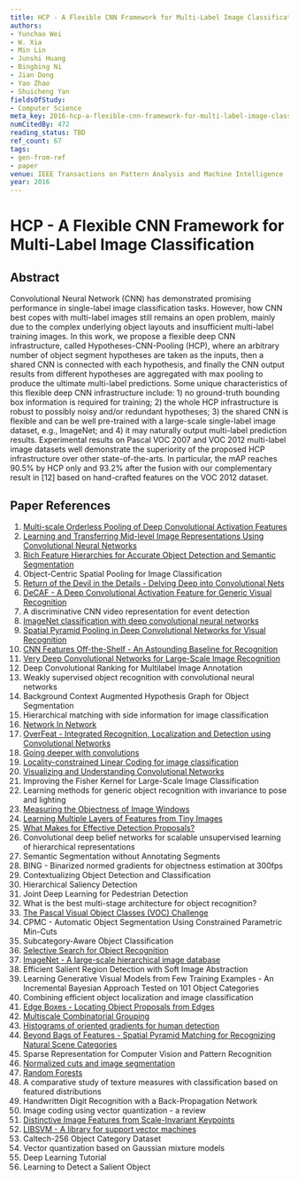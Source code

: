 ```yaml
---
title: HCP - A Flexible CNN Framework for Multi-Label Image Classification
authors:
- Yunchao Wei
- W. Xia
- Min Lin
- Junshi Huang
- Bingbing Ni
- Jian Dong
- Yao Zhao
- Shuicheng Yan
fieldsOfStudy:
- Computer Science
meta_key: 2016-hcp-a-flexible-cnn-framework-for-multi-label-image-classification
numCitedBy: 472
reading_status: TBD
ref_count: 67
tags:
- gen-from-ref
- paper
venue: IEEE Transactions on Pattern Analysis and Machine Intelligence
year: 2016
---
```


# HCP - A Flexible CNN Framework for Multi-Label Image Classification

## Abstract

Convolutional Neural Network (CNN) has demonstrated promising performance in single-label image classification tasks. However, how CNN best copes with multi-label images still remains an open problem, mainly due to the complex underlying object layouts and insufficient multi-label training images. In this work, we propose a flexible deep CNN infrastructure, called Hypotheses-CNN-Pooling (HCP), where an arbitrary number of object segment hypotheses are taken as the inputs, then a shared CNN is connected with each hypothesis, and finally the CNN output results from different hypotheses are aggregated with max pooling to produce the ultimate multi-label predictions. Some unique characteristics of this flexible deep CNN infrastructure include: 1) no ground-truth bounding box information is required for training; 2) the whole HCP infrastructure is robust to possibly noisy and/or redundant hypotheses; 3) the shared CNN is flexible and can be well pre-trained with a large-scale single-label image dataset, e.g., ImageNet; and 4) it may naturally output multi-label prediction results. Experimental results on Pascal VOC 2007 and VOC 2012 multi-label image datasets well demonstrate the superiority of the proposed HCP infrastructure over other state-of-the-arts. In particular, the mAP reaches 90.5% by HCP only and 93.2% after the fusion with our complementary result in [12] based on hand-crafted features on the VOC 2012 dataset.

## Paper References

1. [Multi-scale Orderless Pooling of Deep Convolutional Activation Features](2014-multi-scale-orderless-pooling-of-deep-convolutional-activation-features)
2. [Learning and Transferring Mid-level Image Representations Using Convolutional Neural Networks](2014-learning-and-transferring-mid-level-image-representations-using-convolutional-neural-networks)
3. [Rich Feature Hierarchies for Accurate Object Detection and Semantic Segmentation](2014-rich-feature-hierarchies-for-accurate-object-detection-and-semantic-segmentation)
4. Object-Centric Spatial Pooling for Image Classification
5. [Return of the Devil in the Details - Delving Deep into Convolutional Nets](2014-return-of-the-devil-in-the-details-delving-deep-into-convolutional-nets)
6. [DeCAF - A Deep Convolutional Activation Feature for Generic Visual Recognition](2014-decaf-a-deep-convolutional-activation-feature-for-generic-visual-recognition)
7. A discriminative CNN video representation for event detection
8. [ImageNet classification with deep convolutional neural networks](2012-imagenet-classification-with-deep-convolutional-neural-networks)
9. [Spatial Pyramid Pooling in Deep Convolutional Networks for Visual Recognition](2015-spatial-pyramid-pooling-in-deep-convolutional-networks-for-visual-recognition)
10. [CNN Features Off-the-Shelf - An Astounding Baseline for Recognition](2014-cnn-features-off-the-shelf-an-astounding-baseline-for-recognition)
11. [Very Deep Convolutional Networks for Large-Scale Image Recognition](2015-very-deep-convolutional-networks-for-large-scale-image-recognition)
12. Deep Convolutional Ranking for Multilabel Image Annotation
13. Weakly supervised object recognition with convolutional neural networks
14. Background Context Augmented Hypothesis Graph for Object Segmentation
15. Hierarchical matching with side information for image classification
16. [Network In Network](2014-network-in-network)
17. [OverFeat - Integrated Recognition, Localization and Detection using Convolutional Networks](2014-overfeat-integrated-recognition-localization-and-detection-using-convolutional-networks)
18. [Going deeper with convolutions](2015-going-deeper-with-convolutions)
19. [Locality-constrained Linear Coding for image classification](2010-locality-constrained-linear-coding-for-image-classification)
20. [Visualizing and Understanding Convolutional Networks](2014-visualizing-and-understanding-convolutional-networks)
21. Improving the Fisher Kernel for Large-Scale Image Classification
22. Learning methods for generic object recognition with invariance to pose and lighting
23. [Measuring the Objectness of Image Windows](2012-measuring-the-objectness-of-image-windows)
24. [Learning Multiple Layers of Features from Tiny Images](2009-learning-multiple-layers-of-features-from-tiny-images)
25. [What Makes for Effective Detection Proposals?](2016-what-makes-for-effective-detection-proposals)
26. Convolutional deep belief networks for scalable unsupervised learning of hierarchical representations
27. Semantic Segmentation without Annotating Segments
28. BING - Binarized normed gradients for objectness estimation at 300fps
29. Contextualizing Object Detection and Classification
30. Hierarchical Saliency Detection
31. Joint Deep Learning for Pedestrian Detection
32. What is the best multi-stage architecture for object recognition?
33. [The Pascal Visual Object Classes (VOC) Challenge](2009-the-pascal-visual-object-classes-voc-challenge)
34. CPMC - Automatic Object Segmentation Using Constrained Parametric Min-Cuts
35. Subcategory-Aware Object Classification
36. [Selective Search for Object Recognition](2013-selective-search-for-object-recognition)
37. [ImageNet - A large-scale hierarchical image database](2009-imagenet-a-large-scale-hierarchical-image-database)
38. Efficient Salient Region Detection with Soft Image Abstraction
39. Learning Generative Visual Models from Few Training Examples - An Incremental Bayesian Approach Tested on 101 Object Categories
40. Combining efficient object localization and image classification
41. [Edge Boxes - Locating Object Proposals from Edges](2014-edge-boxes-locating-object-proposals-from-edges)
42. [Multiscale Combinatorial Grouping](2014-multiscale-combinatorial-grouping)
43. [Histograms of oriented gradients for human detection](2005-histograms-of-oriented-gradients-for-human-detection)
44. [Beyond Bags of Features - Spatial Pyramid Matching for Recognizing Natural Scene Categories](2006-beyond-bags-of-features-spatial-pyramid-matching-for-recognizing-natural-scene-categories)
45. Sparse Representation for Computer Vision and Pattern Recognition
46. [Normalized cuts and image segmentation](1997-normalized-cuts-and-image-segmentation)
47. [Random Forests](2004-random-forests)
48. A comparative study of texture measures with classification based on featured distributions
49. Handwritten Digit Recognition with a Back-Propagation Network
50. Image coding using vector quantization - a review
51. [Distinctive Image Features from Scale-Invariant Keypoints](2004-distinctive-image-features-from-scale-invariant-keypoints)
52. [LIBSVM - A library for support vector machines](2011-libsvm-a-library-for-support-vector-machines)
53. Caltech-256 Object Category Dataset
54. Vector quantization based on Gaussian mixture models
55. Deep Learning Tutorial
56. Learning to Detect a Salient Object
